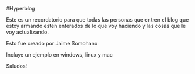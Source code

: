 #Hyperblog

Este es un recordatorio para que todas las personas que entren el blog que estoy armando esten enterados de lo que voy haciendo y las cosas que le voy actualizando.

Esto fue creado por Jaime Somohano

Incluye un ejemplo en windows, linux y mac

Saludos!